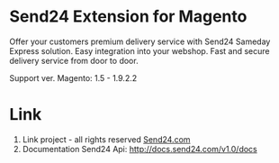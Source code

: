 # Send24 Extension for Magento
Offer your customers premium delivery service with Send24 Sameday Express solution. Easy integration into your webshop. Fast and secure delivery service from door to door.

Support ver. Magento: 1.5 - 1.9.2.2

# Link 
1. Link project - all rights reserved <a href="http://send24.com">Send24.com</a>
2. Documentation Send24 Api: http://docs.send24.com/v1.0/docs

